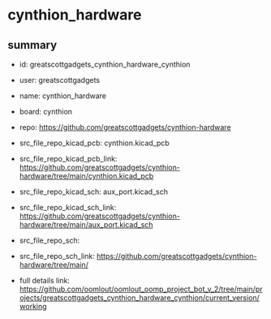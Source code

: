 # cynthion_hardware
 
## summary 
* id: greatscottgadgets_cynthion_hardware_cynthion
* user: greatscottgadgets
* name: cynthion_hardware
* board: cynthion
* repo: https://github.com/greatscottgadgets/cynthion-hardware
* src_file_repo_kicad_pcb: cynthion.kicad_pcb
* src_file_repo_kicad_pcb_link: https://github.com/greatscottgadgets/cynthion-hardware/tree/main/cynthion.kicad_pcb
* src_file_repo_kicad_sch: aux_port.kicad_sch
* src_file_repo_kicad_sch_link: https://github.com/greatscottgadgets/cynthion-hardware/tree/main/aux_port.kicad_sch

* src_file_repo_sch: 
* src_file_repo_sch_link: https://github.com/greatscottgadgets/cynthion-hardware/tree/main/
* full details link: https://github.com/oomlout/oomlout_oomp_project_bot_v_2/tree/main/projects/greatscottgadgets_cynthion_hardware_cynthion/current_version/working  






